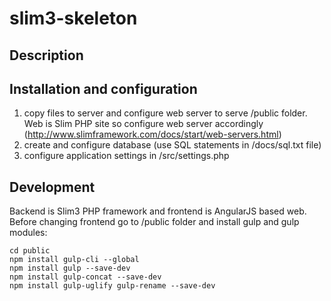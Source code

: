 # slim3-skeleton

## Description


## Installation and configuration

1. copy files to server and configure web server to serve /public folder. Web is Slim PHP site so configure web server accordingly (http://www.slimframework.com/docs/start/web-servers.html)
2. create and configure database (use SQL statements in /docs/sql.txt file)
3. configure application settings in /src/settings.php

## Development

Backend is Slim3 PHP framework and frontend is AngularJS based web.
Before changing frontend go to /public folder and install gulp and gulp modules:

```
cd public
npm install gulp-cli --global
npm install gulp --save-dev
npm install gulp-concat --save-dev
npm install gulp-uglify gulp-rename --save-dev
```